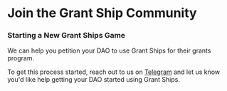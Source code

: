 # Join the Grant Ship Community

### Starting a New Grant Ships Game

We can help you petition your DAO to use Grant Ships for their grants program.

To get this process started, reach out to us on [Telegram](https://t.me/daomasons) and let us know you'd like help getting your DAO started using Grant Ships.
